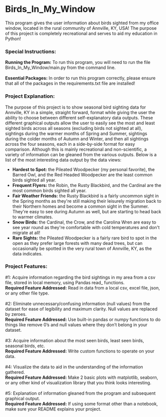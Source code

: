 # Birds_In_My_Window
This program gives the user information about birds sighted from my office window, located in the rural community of Annville, KY, USA! The purpose of this project is completely recreational and serves to aid my education in Python!
<br />
### Special Instructions:
**Running the Program:** To run this program, you will need to run the file Birds_In_My_Window/main.py from the command line.
<br />
<br />
**Essential Packages:** In order to run this program correctly, please ensure that all of the packages in the requirements.txt file are installed!
<br />
### Project Explanation:
The purpose of this project is to show seasonal bird sighting data for Annville, KY in a simple, straight forward, format while giving the user the ability to choose between different self-explanatory data outputs. These different graphical outputs allow the user to easily see the most and least sighted birds across all seasons (excluding birds not sighted at all), sightings during the warmer months of Spring and Summer, sightings during the colder months of Autumn and Winter, and then all sightings across the four seasons, each in a side-by-side format for easy comparison. Although this is mainly recreational and non-scientific, a variety of information can be gleaned from the various outputs. Below is a list of the most interesting data output by the data views:
- **Hardest to Spot:** the Pileated Woodpecker (my personal favorite), the Barred Owl, and the Red Headed Woodpecker are the least common birds sighted all year.
- **Frequent Flyers:** the Robin, the Rusty Blackbird, and the Cardinal are the most common birds sighted all year.
- **Fair Weather Friends:** the Rusty Blackbird is a fairly uncommon sight in the Spring months as they're still making their leisurely migration back to their Northern homes and become a common sight in the Summer. They're easy to see during Autumn as well, but are starting to head back to warmer climates.
- **Snow Birds:** the Cardinal, the Crow, and the Carolina Wren are easy to see year round as they're comfortable with cold temperatures and don't migrate at all!
- **Rare Sights:** the Pileated Woodpecker is a fairly rare bird to spot in the open as they prefer large forests with many dead trees, but can occasionally be spotted in the very rural town of Annville, KY, as the data indicates.
### Project Features:
#1: Acquire information regarding the bird sightings in my area from a csv file, stored in local memory, using Pandas read_ functions.
<br />
**Required Feature Addressed:** Read in data from a local csv, excel file, json, or any other file type.
<br />
<br />
#2: Eliminate unnecessary/confusing information (null values) from the dataset for ease of legibility and maximum clarity. Null values are replaced by zeroes.
<br />
**Required Feature Addressed:** Use built-in pandas or numpy functions to do things like remove 0’s and null values where they don’t belong in your dataset.
<br />
<br />
#3: Acquire information about the most seen birds, least seen birds, seasonal birds, etc.
<br />
**Required Feature Addressed:** Write custom functions to operate on your data.
<br />
<br />
#4: Visualize the data to aid in the understanding of the information gathered.
<br />
**Required Feature Addressed:** Make 2 basic plots with matplotlib, seaborn, or any other kind of visualization library that you think looks interesting.
<br />
<br />
#5: Explanation of information gleaned from the program and subsequent graphical output.
<br />
**Required Feature Addressed:** If using some format other than a notebook, make sure your README explains your project.
